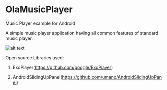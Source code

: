 # OlaMusicPlayer
Music Player example for Android

A simple music player application having all common features of standard music player.

![alt text](https://github.com/rishabhcha/OlaMusicPlayer/blob/master/screenshots/image1.png)

Open source Libraries used:

1. ExoPlayer(https://github.com/google/ExoPlayer)

2. AndroidSlidingUpPanel(https://github.com/umano/AndroidSlidingUpPanel)
